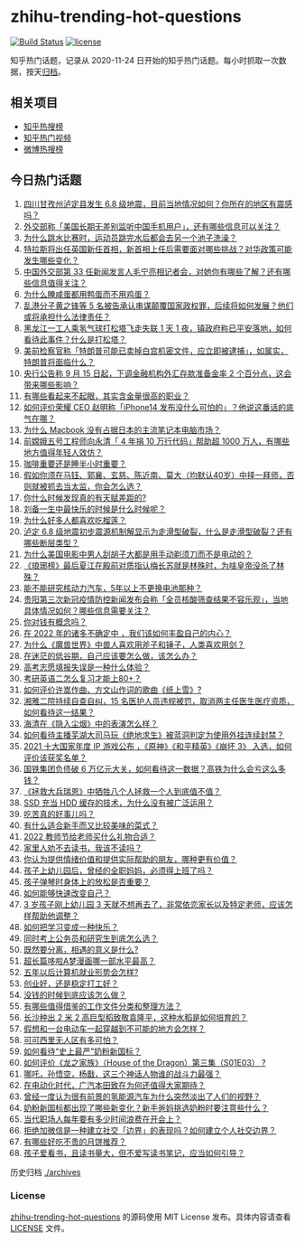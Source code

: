 # zhihu-trending-hot-questions

[![Build Status](https://github.com/justjavac/zhihu-trending-hot-questions/workflows/ci/badge.svg?branch=master)](https://github.com/justjavac/zhihu-trending-hot-questions/actions)
[![license](https://img.shields.io/github/license/justjavac/zhihu-trending-hot-questions)](https://github.com/justjavac/zhihu-trending-hot-questions/blob/master/LICENSE)

知乎热门话题，记录从 2020-11-24 日开始的知乎热门话题。每小时抓取一次数据，按天[归档](./archives)。

## 相关项目

- [知乎热搜榜](https://github.com/justjavac/zhihu-trending-top-search)
- [知乎热门视频](https://github.com/justjavac/zhihu-trending-hot-video)
- [微博热搜榜](https://github.com/justjavac/weibo-trending-hot-search)

## 今日热门话题

<!-- BEGIN -->
<!-- 最后更新时间 Tue Sep 06 2022 06:21:58 GMT+0800 (China Standard Time) -->

1. [四川甘孜州泸定县发生 6.8 级地震，目前当地情况如何？你所在的地区有震感吗？](https://www.zhihu.com/question/551889682)
1. [外交部称「美国长期无差别监听中国手机用户」，还有哪些信息可以关注？](https://www.zhihu.com/question/551917146)
1. [为什么跳水比赛时，运动员跳完水后都会去另一个池子洗澡？](https://www.zhihu.com/question/20393628)
1. [特拉斯将出任英国新任首相，新首相上任后需要面对哪些挑战？对华政策可能发生哪些变化？](https://www.zhihu.com/question/551797709)
1. [中国外交部第 33 任新闻发言人毛宁亮相记者会，对她你有哪些了解？还有哪些信息值得关注？](https://www.zhihu.com/question/551906773)
1. [为什么腌咸蛋都用鸭蛋而不用鸡蛋？](https://www.zhihu.com/question/19571200)
1. [乱港分子黄之锋等 5 名被告承认串谋颠覆国家政权罪，后续将如何发展？他们或将承担什么法律责任？](https://www.zhihu.com/question/551915554)
1. [黑龙江一工人乘氢气球打松塔飞走失联 1 天 1 夜，镇政府称已平安落地，如何看待此事件？什么是打松塔？](https://www.zhihu.com/question/551864626)
1. [美前检察官称「特朗普可能已卖掉白宫机密文件，应立即被逮捕」，如属实，特朗普将面临什么？](https://www.zhihu.com/question/551866875)
1. [央行公告称 9 月 15 日起，下调金融机构外汇存款准备金率 2 个百分点，这会带来哪些影响？](https://www.zhihu.com/question/551919898)
1. [有哪些看起来不起眼，其实含金量很高的职业？](https://www.zhihu.com/question/548689516)
1. [如何评价荣耀 CEO 赵明称「iPhone14 发布没什么可怕的」？他说这番话的底气在哪？](https://www.zhihu.com/question/551923560)
1. [为什么 Macbook 没有占据日本的主流笔记本电脑市场？](https://www.zhihu.com/question/551697545)
1. [前嫦娥五号工程师向永清「 4 年捐 10 万行代码」帮助超 1000 万人，有哪些地方值得年轻人效仿？](https://www.zhihu.com/question/551887004)
1. [咖啡重要还是睡半小时重要？](https://www.zhihu.com/question/546496063)
1. [假如你须在马钰、郭襄、玄慈、陈近南、莫大（均默认40岁）中择一拜师，否则就被抓去当太监，你会怎么选？](https://www.zhihu.com/question/551891633)
1. [你什么时候发现真的有天赋差距的?](https://www.zhihu.com/question/531148965)
1. [刘备一生中最快乐的时候是什么时候呢？](https://www.zhihu.com/question/532464951)
1. [为什么好多人都喜欢吃榴莲？](https://www.zhihu.com/question/276245333)
1. [泸定 6.8 级地震初步震源机制解显示为走滑型破裂，什么是走滑型破裂？还有哪些断层类型？](https://www.zhihu.com/question/551893723)
1. [为什么美国电影中男人刮胡子大都是用手动剃须刀而不是电动的？](https://www.zhihu.com/question/19957079)
1. [《琅琊榜》最后夏江在殿前对质指认梅长苏就是林殊时，为啥皇帝没杀了林殊？](https://www.zhihu.com/question/511741279)
1. [能不能研究核动力汽车，5年以上不更换电池那种？](https://www.zhihu.com/question/549668847)
1. [贵阳第三次新冠疫情防控新闻发布会称「全员核酸筛查结果不容乐观」，当地具体情况如何？哪些信息需要关注？](https://www.zhihu.com/question/551806005)
1. [你对钱有概念吗？](https://www.zhihu.com/question/551819698)
1. [在 2022 年的诸多不确定中 ，我们该如何丰盈自己的内心？](https://www.zhihu.com/question/551955441)
1. [为什么《魔兽世界》中兽人喜欢用斧子和锤子，人类喜欢用剑？](https://www.zhihu.com/question/535598329)
1. [在迷茫的低谷期，自己应该要怎么做，该怎么办？](https://www.zhihu.com/question/551685672)
1. [高考志愿填报失误是一种什么体验？](https://www.zhihu.com/question/63096139)
1. [考研英语二怎么复习才能上80+？](https://www.zhihu.com/question/540387593)
1. [如何评价许嵩作曲、方文山作词的歌曲《纸上雪》?](https://www.zhihu.com/question/551657454)
1. [湘雅二院持续自查自纠，15 名医护人员违规被罚，取消两主任医生医疗资质，如何看待这一结果？](https://www.zhihu.com/question/551926013)
1. [海清在《隐入尘烟》中的表演怎么样？](https://www.zhihu.com/question/551228303)
1. [如何看待主播芜湖大司马玩《绝地求生》被蓝洞判定为使用外挂连续封禁？](https://www.zhihu.com/question/551651330)
1. [2021 十大国家年度 IP 游戏公布 ，《原神》《和平精英》《崩坏 3》 入选，如何评价该获奖名单？](https://www.zhihu.com/question/551882636)
1. [国铁集团负债破 6 万亿元大关，如何看待这一数据？高铁为什么会亏这么多钱？](https://www.zhihu.com/question/551176432)
1. [《拯救大兵瑞恩》中牺牲八个人拯救一个人到底值不值？](https://www.zhihu.com/question/24372271)
1. [SSD 充当 HDD 缓存的技术，为什么没有被广泛运用？](https://www.zhihu.com/question/40417425)
1. [吃苦真的好事儿吗？](https://www.zhihu.com/question/551900671)
1. [有什么适合新手而又比较美味的菜式？](https://www.zhihu.com/question/523277058)
1. [2022 教师节给老师买什么礼物合适？](https://www.zhihu.com/question/548697310)
1. [家里人劝不去读书，我该不读吗？](https://www.zhihu.com/question/548992333)
1. [你认为提供情绪价值和提供实际帮助的朋友，哪种更有价值？](https://www.zhihu.com/question/550578974)
1. [孩子上幼儿园后，曾经的全职妈妈，必须得上班了吗？](https://www.zhihu.com/question/550001207)
1. [孩子弹琴时身体上的放松是否重要？](https://www.zhihu.com/question/548631795)
1. [如何能够快速改变自己？](https://www.zhihu.com/question/427965374)
1. [3 岁孩子刚上幼儿园 3 天就不想再去了，非常依恋家长以及特定老师，应该怎样帮助他调整？](https://www.zhihu.com/question/550012562)
1. [如何把学习变成一种快乐？](https://www.zhihu.com/question/300783371)
1. [同时考上公务员和研究生到底怎么选？](https://www.zhihu.com/question/547910620)
1. [既然要分离，相遇的意义是什么?](https://www.zhihu.com/question/549720138)
1. [超长篇哆啦A梦漫画哪一部水平最高？](https://www.zhihu.com/question/37527964)
1. [五年以后计算机就业形势会怎样?](https://www.zhihu.com/question/548555074)
1. [创业好，还是稳定打工好？](https://www.zhihu.com/question/549311821)
1. [没钱的时候到底应该怎么做？](https://www.zhihu.com/question/472112941)
1. [有哪些值得借鉴的工作文件分类和整理方法？](https://www.zhihu.com/question/34633472)
1. [长沙种出 2 米 2 高巨型稻致敬袁隆平，这种水稻是如何培育的？](https://www.zhihu.com/question/551625669)
1. [假想和一台电动车一起穿越到不可能的地方会怎样？](https://www.zhihu.com/question/550822744)
1. [可可西里无人区有多可怕？](https://www.zhihu.com/question/411619530)
1. [如何看待“史上最严”奶粉新国标？](https://www.zhihu.com/question/551814373)
1. [如何评价《龙之家族》（House of the Dragon）第三集（S01E03） ?](https://www.zhihu.com/question/551726390)
1. [哪吒，孙悟空，杨戬，这三个神话人物谁的战斗力最强？](https://www.zhihu.com/question/550294241)
1. [在电动化时代，广汽本田致在为何还值得大家期待？](https://www.zhihu.com/question/551658585)
1. [曾经一度认为很有前景的氢能源汽车为什么突然淡出了人们的视野？](https://www.zhihu.com/question/551632817)
1. [奶粉新国标都出现了哪些新变化？新手爸妈挑选奶粉时要注意些什么？](https://www.zhihu.com/question/551770974)
1. [当代职场人每年要有多少时间浪费在开会上？](https://www.zhihu.com/question/551886552)
1. [拒绝加微信是一种建立社交「边界」的表现吗？如何建立个人社交边界？](https://www.zhihu.com/question/550793458)
1. [有哪些好吃不贵的月饼推荐？](https://www.zhihu.com/question/294219380)
1. [孩子爱看书，且读书量大，但不爱写读书笔记，应当如何引导？](https://www.zhihu.com/question/550665764)

<!-- END -->

历史归档 [./archives](./archives)

### License

[zhihu-trending-hot-questions](https://github.com/justjavac/zhihu-trending-hot-questions)
的源码使用 MIT License 发布。具体内容请查看 [LICENSE](./LICENSE) 文件。
